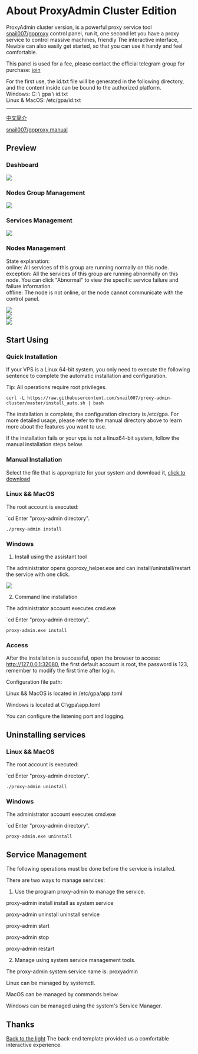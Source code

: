 # About ProxyAdmin Cluster Edition
ProxyAdmin cluster version, is a powerful proxy service tool [snail007/goproxy](https://github.com/snail007/goproxy) control panel, run it, one second let you have a proxy service to control massive machines, friendly The interactive interface, Newbie can also easily get started, so that you can use it handy and feel comfortable.

This panel is used for a fee, please contact the official telegram group for purchase: [join](https://t.me/snail007_goproxy)  

For the first use, the id.txt file will be generated in the following directory, and the content inside can be bound to the authorized platform.  
Windows: C: \ gpa \ id.txt  
Linux & MacOS: /etc/gpa/id.txt  

<hr>

[中文简介](/README_ZH.md)

[snail007/goproxy manual](https://snail007.github.io/goproxy/manual/#/)

## Preview

### Dashboard  

![](/res/images/cluster1.png)  

### Nodes Group Management  

![](/res/images/cluster2.png)  

### Services Management  

![](/res/images/cluster3.png)  

### Nodes Management  

State explanation:  
online: All services of this group are running normally on this node.  
exception: All the services of this group are running abnormally on this node. You can click "Abnormal" to view the specific service failure and failure information.    
offline: The node is not online, or the node cannot communicate with the control panel.  

![](/res/images/cluster4.png)   
![](/res/images/cluster5.png)   
![](/res/images/cluster6.png)   


## Start Using

### Quick Installation

If your VPS is a Linux 64-bit system, you only need to execute the following sentence to complete the automatic installation and configuration.

Tip: All operations require root privileges.

```shell
curl -L https://raw.githubusercontent.com/snail007/proxy-admin-cluster/master/install_auto.sh | bash
```

The installation is complete, the configuration directory is /etc/gpa. For more detailed usage, please refer to the manual directory above to learn more about the features you want to use.

If the installation fails or your vps is not a linux64-bit system, follow the manual installation steps below.
  
### Manual Installation

Select the file that is appropriate for your system and download it, [click to download](https://github.com/snail007/proxy-admin-cluster/releases)

### Linux && MacOS

The root account is executed:

`cd Enter "proxy-admin directory".

`./proxy-admin install`


### Windows

1. Install using the assistant tool

The administrator opens goproxy_helper.exe and can install/uninstall/restart the service with one click.

![](/res/images/gh.png)

2. Command line installation

The administrator account executes cmd.exe

`cd Enter "proxy-admin directory".

`proxy-admin.exe install`

### Access

After the installation is successful, open the browser to access: http://127.0.0.1:32080, the first default account is root, the password is 123, remember to modify the first time after login.

Configuration file path:

Linux && MacOS is located in /etc/gpa/app.toml

Windows is located at C:\gpa\app.toml

You can configure the listening port and logging.

## Uninstalling services

### Linux && MacOS

The root account is executed:

`cd Enter "proxy-admin directory".

`./proxy-admin uninstall`


### Windows

The administrator account executes cmd.exe

`cd Enter "proxy-admin directory".

`proxy-admin.exe uninstall`

## Service Management

The following operations must be done before the service is installed.

There are two ways to manage services:

1. Use the program proxy-admin to manage the service.

proxy-admin install install as system service

proxy-admin uninstall uninstall service

proxy-admin start

proxy-admin stop

proxy-admin restart

2. Manage using system service management tools.

The proxy-admin system service name is: proxyadmin

Linux can be managed by systemctl.

MacOS can be managed by commands below.

Windows can be managed using the system's Service Manager.

## Thanks

[Back to the light](https://gitee.com/yinqi) The back-end template provided us a comfortable interactive experience.
